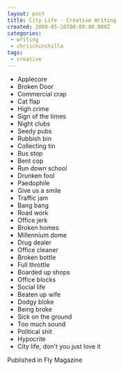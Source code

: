 ```yaml
---
layout: post
title: City Life - Creative Writing
created: 2008-05-26T00:00:00.000Z
categories:
 - writing
 - chrischinchilla
tags:
 - creative
---
```


- Applecore
- Broken Door
- Commercial crap
- Cat flap
- High crime
- Sign of the times
- Night clubs
- Seedy pubs
- Rubbish bin
- Collecting tin
- Bus stop
- Bent cop
- Run down school
- Drunken fool
- Paedophile
- Give us a smile
- Traffic jam
- Bang bang
- Road work
- Office jerk
- Broken homes
- Millennium dome
- Drug dealer
- Office cleaner
- Broken bottle
- Full throttle
- Boarded up shops
- Office blocks
- Social life
- Beaten up wife
- Dodgy bloke
- Being broke
- Sick on the ground
- Too much sound
- Political shit
- Hypocrite
- City life, don't you just love it

Published in Fly Magazine
